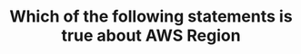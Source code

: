 ---
layout: all-exams
title: "Which of the following statements is true about AWS Region"
blurb: "All traffic between Availability Zones is done encrypted over high-bandwidth, low-latency networks. Take a look at the AWS docs for more information o"
quid: 134
---